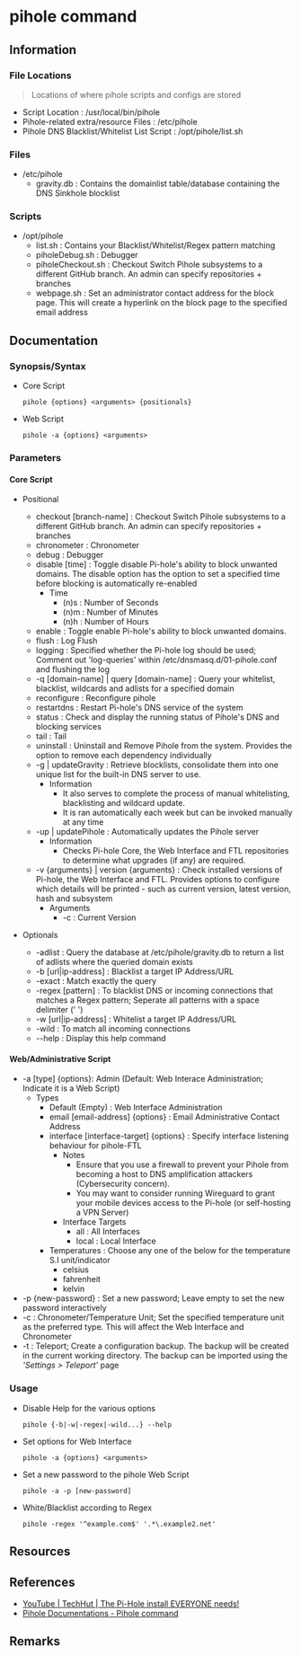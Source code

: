 # pihole command

## Information

### File Locations
> Locations of where pihole scripts and configs are stored
+ Script Location : /usr/local/bin/pihole
+ Pihole-related extra/resource Files : /etc/pihole
+ Pihole DNS Blacklist/Whitelist List Script : /opt/pihole/list.sh

### Files
- /etc/pihole
    + gravity.db : Contains the domainlist table/database containing the DNS Sinkhole blocklist

### Scripts
- /opt/pihole
    + list.sh           : Contains your Blacklist/Whitelist/Regex pattern matching
    + piholeDebug.sh    : Debugger
    + piholeCheckout.sh : Checkout Switch Pihole subsystems to a different GitHub branch. An admin can specify repositories + branches
    + webpage.sh        : Set an administrator contact address for the block page. This will create a hyperlink on the block page to the specified email address

## Documentation
### Synopsis/Syntax
- Core Script
    ```console
    pihole {options} <arguments> {positionals}
    ```

- Web Script
    ```console
    pihole -a {options} <arguments>
    ```
    
### Parameters

#### Core Script
- Positional
    + checkout [branch-name] : Checkout Switch Pihole subsystems to a different GitHub branch. An admin can specify repositories + branches
    + chronometer : Chronometer
    + debug : Debugger
    + disable [time] : Toggle disable Pi-hole's ability to block unwanted domains. The disable option has the option to set a specified time before blocking is automatically re-enabled
        - Time
            + (n)s : Number of Seconds
            + (n)m : Number of Minutes
            + (n)h : Number of Hours
    + enable : Toggle enable Pi-hole's ability to block unwanted domains. 
    + flush : Log Flush
    + logging : Specified whether the Pi-hole log should be used; Comment out 'log-queries' within /etc/dnsmasq.d/01-pihole.conf and flushing the log
    + -q [domain-name] | query [domain-name] : Query your whitelist, blacklist, wildcards and adlists for a specified domain
    + reconfigure : Reconfigure pihole
    + restartdns : Restart Pi-hole's DNS service of the system
    + status : Check and display the running status of Pihole's DNS and blocking services
    + tail : Tail
    + uninstall : Uninstall and Remove Pihole from the system. Provides the option to remove each dependency individually
    + -g | updateGravity : Retrieve blocklists, consolidate them into one unique list for the built-in DNS server to use. 
        - Information
            + It also serves to complete the process of manual whitelisting, blacklisting and wildcard update. 
            + It is ran automatically each week but can be invoked manually at any time
    + -up | updatePihole : Automatically updates the Pihole server
        - Information
            + Checks Pi-hole Core, the Web Interface and FTL repositories to determine what upgrades (if any) are required.
    + -v {arguments} | version {arguments} : Check installed versions of Pi-hole, the Web Interface and FTL. Provides options to configure which details will be printed - such as current version, latest version, hash and subsystem
        - Arguments
            + -c : Current Version

- Optionals
    + -adlist : Query the database at /etc/pihole/gravity.db to return a list of adlists where the queried domain exists
    + -b [url|ip-address] : Blacklist a target IP Address/URL
    + -exact : Match exactly the query
    + -regex [pattern] : To blacklist DNS or incoming connections that matches a Regex pattern; Seperate all patterns with a space delimiter (' ')
    + -w [url|ip-address] : Whitelist a target IP Address/URL
    + -wild : To match all incoming connections
    + --help : Display this help command
    
#### Web/Administrative Script
+ -a [type] {options}: Admin (Default: Web Interace Administration; Indicate it is a Web Script)
    - Types
        + Default (Empty) : Web Interface Administration
        + email [email-address] {options} : Email Administrative Contact Address
        + interface [interface-target] {options} : Specify interface listening behaviour for pihole-FTL
            - Notes
                + Ensure that you use a firewall to prevent your Pihole from becoming a host to DNS amplification attackers (Cybersecurity concern).
                + You may want to consider running Wireguard to grant your mobile devices access to the Pi-hole (or self-hosting a VPN Server)
            - Interface Targets
                + all : All Interfaces
                + local : Local Interface
        - Temperatures : Choose any one of the below for the temperature S.I unit/indicator
            + celsius
            + fahrenheit
            + kelvin
+ -p {new-password} : Set a new password; Leave empty to set the new password interactively
+ -c : Chronometer/Temperature Unit; Set the specified temperature unit as the preferred type. This will affect the Web Interface and Chronometer
+ -t : Teleport; Create a configuration backup. The backup will be created in the current working directory. The backup can be imported using the *'Settings > Teleport'* page

### Usage

- Disable Help for the various options
    ```console
    pihole {-b|-w|-regex|-wild...} --help
    ```

- Set options for Web Interface
    ```console
    pihole -a {options} <arguments>
    ```
    
- Set a new password to the pihole Web Script
    ```console
    pihole -a -p [new-password]
    ```

- White/Blacklist according to Regex
    ```console
    pihole -regex '^example.com$' '.*\.example2.net'
    ```

    
## Resources

## References
+ [YouTube | TechHut | The Pi-Hole install EVERYONE needs!](https://www.youtube.com/watch?v=xtMFcVx3cHU)
+ [Pihole Documentations - Pihole command](https://docs.pi-hole.net/core/pihole-command/)

## Remarks
